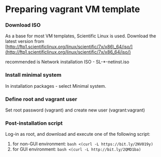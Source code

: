 # Preparing vagrant VM template

### Download ISO 

As a base for most VM templates, Scientific Linux is used. Download the latest version from [http://ftp1.scientificlinux.org/linux/scientific/7x/x86\_64/iso/](http://ftp1.scientificlinux.org/linux/scientific/7x/x86_64/iso/) 

recommended is  Network installation ISO - SL-\*-netinst.iso

### Install minimal system

In installation packages - select Minimal system.

### Define root and vagrant user

Set root password \(vagrant\) and create new user \(vagrant:vagrant\)

### Post-installation script

Log-in as root, and download and execute one of the following script:

1. for non-GUI environment: `bash <(curl -L https://bit.ly/2NV019y)`
2. for GUI environment: `bash <(curl -L http://bit.ly/2QMD1ba)`

